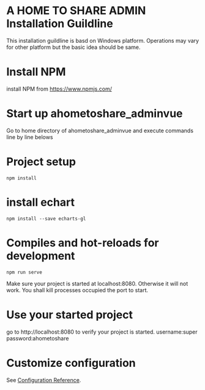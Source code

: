# A HOME TO SHARE ADMIN Installation Guildline
This installation guildline is basd on Windows platform. Operations may vary for other platform but the basic idea should be same.

# Install NPM
install NPM from https://www.npmjs.com/

# Start up ahometoshare_adminvue
Go to home directory of ahometoshare_adminvue and execute commands line by line belows

# Project setup
```
npm install
```

# install echart
```
npm install --save echarts-gl
```

# Compiles and hot-reloads for development
```
npm run serve
```
Make sure your project is started at localhost:8080. Otherwise it will not work. You shall kill processes occupied the port to start.

# Use your started project
go to http://localhost:8080 to verify your project is started.
username:super
password:ahometoshare

# Customize configuration
See [Configuration Reference](https://cli.vuejs.org/config/).

